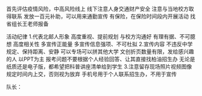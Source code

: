 首先评估疫情风险，中高风险线上
线下注意人身交通财产安全
注意与当地校方取得联系
发放一百元补助，可以用来通勤宣传
有保险，在保险时间段内开展活动
找省组长王老师报备

活动纪律
	1.代表北邮人形象
		高度重视、提前规划
		与校方沟通好
		有理有据、不可臆想
		高度相关性
		多宣传正能量
		多宣传信息强项、不可杜拟
	2.宣传内容
		不违反中学规定、保持距离、安静
		可以专场可以拼其他大学
		文创折页数量有限，发给感兴趣的人
		以PPT为主
		报考问题不要根据个人经验回答、让其直接找柏油招生办
		无论是纸质还是电子版，都希望把科普讲座清单给到学生
	3.注意留存现场照片视频图像
		规定时间内上交，否则视为放弃
		手机号用于个人联系招生办，不用于宣传






队长：
	
